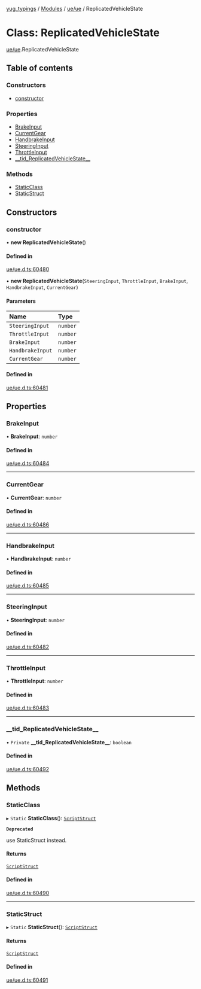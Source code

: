 [yug_typings](../README.md) / [Modules](../modules.md) / [ue/ue](../modules/ue_ue.md) / ReplicatedVehicleState

# Class: ReplicatedVehicleState

[ue/ue](../modules/ue_ue.md).ReplicatedVehicleState

## Table of contents

### Constructors

- [constructor](ue_ue.ReplicatedVehicleState.md#constructor)

### Properties

- [BrakeInput](ue_ue.ReplicatedVehicleState.md#brakeinput)
- [CurrentGear](ue_ue.ReplicatedVehicleState.md#currentgear)
- [HandbrakeInput](ue_ue.ReplicatedVehicleState.md#handbrakeinput)
- [SteeringInput](ue_ue.ReplicatedVehicleState.md#steeringinput)
- [ThrottleInput](ue_ue.ReplicatedVehicleState.md#throttleinput)
- [\_\_tid\_ReplicatedVehicleState\_\_](ue_ue.ReplicatedVehicleState.md#__tid_replicatedvehiclestate__)

### Methods

- [StaticClass](ue_ue.ReplicatedVehicleState.md#staticclass)
- [StaticStruct](ue_ue.ReplicatedVehicleState.md#staticstruct)

## Constructors

### constructor

• **new ReplicatedVehicleState**()

#### Defined in

[ue/ue.d.ts:60480](https://github.com/YugMetaverse/yug_typings/blob/25cad34/ue/ue.d.ts#L60480)

• **new ReplicatedVehicleState**(`SteeringInput`, `ThrottleInput`, `BrakeInput`, `HandbrakeInput`, `CurrentGear`)

#### Parameters

| Name | Type |
| :------ | :------ |
| `SteeringInput` | `number` |
| `ThrottleInput` | `number` |
| `BrakeInput` | `number` |
| `HandbrakeInput` | `number` |
| `CurrentGear` | `number` |

#### Defined in

[ue/ue.d.ts:60481](https://github.com/YugMetaverse/yug_typings/blob/25cad34/ue/ue.d.ts#L60481)

## Properties

### BrakeInput

• **BrakeInput**: `number`

#### Defined in

[ue/ue.d.ts:60484](https://github.com/YugMetaverse/yug_typings/blob/25cad34/ue/ue.d.ts#L60484)

___

### CurrentGear

• **CurrentGear**: `number`

#### Defined in

[ue/ue.d.ts:60486](https://github.com/YugMetaverse/yug_typings/blob/25cad34/ue/ue.d.ts#L60486)

___

### HandbrakeInput

• **HandbrakeInput**: `number`

#### Defined in

[ue/ue.d.ts:60485](https://github.com/YugMetaverse/yug_typings/blob/25cad34/ue/ue.d.ts#L60485)

___

### SteeringInput

• **SteeringInput**: `number`

#### Defined in

[ue/ue.d.ts:60482](https://github.com/YugMetaverse/yug_typings/blob/25cad34/ue/ue.d.ts#L60482)

___

### ThrottleInput

• **ThrottleInput**: `number`

#### Defined in

[ue/ue.d.ts:60483](https://github.com/YugMetaverse/yug_typings/blob/25cad34/ue/ue.d.ts#L60483)

___

### \_\_tid\_ReplicatedVehicleState\_\_

• `Private` **\_\_tid\_ReplicatedVehicleState\_\_**: `boolean`

#### Defined in

[ue/ue.d.ts:60492](https://github.com/YugMetaverse/yug_typings/blob/25cad34/ue/ue.d.ts#L60492)

## Methods

### StaticClass

▸ `Static` **StaticClass**(): [`ScriptStruct`](ue_ue.ScriptStruct.md)

**`Deprecated`**

use StaticStruct instead.

#### Returns

[`ScriptStruct`](ue_ue.ScriptStruct.md)

#### Defined in

[ue/ue.d.ts:60490](https://github.com/YugMetaverse/yug_typings/blob/25cad34/ue/ue.d.ts#L60490)

___

### StaticStruct

▸ `Static` **StaticStruct**(): [`ScriptStruct`](ue_ue.ScriptStruct.md)

#### Returns

[`ScriptStruct`](ue_ue.ScriptStruct.md)

#### Defined in

[ue/ue.d.ts:60491](https://github.com/YugMetaverse/yug_typings/blob/25cad34/ue/ue.d.ts#L60491)
